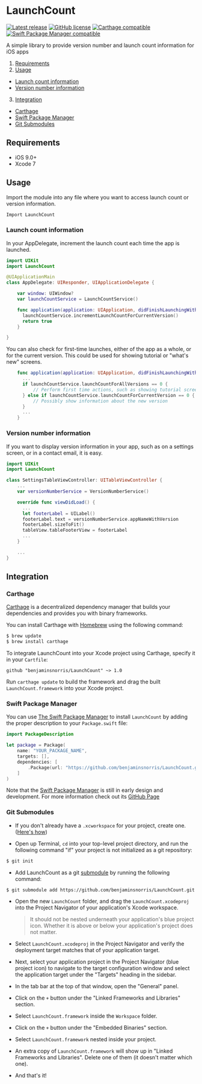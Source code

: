 # LaunchCount
[![Latest release](http://img.shields.io/github/release/benjaminsnorris/LaunchCount.svg)](https://github.com/benjaminsnorris/LaunchCount/releases)
[![GitHub license](https://img.shields.io/github/license/benjaminsnorris/LaunchCount.svg)](/LICENSE)
[![Carthage compatible](https://img.shields.io/badge/Carthage-compatible-brightgreen.svg)](https://github.com/Carthage/Carthage)
[![Swift Package Manager compatible](https://img.shields.io/badge/Swift_Package_Manager-compatible-brightgreen.svg)](https://swift.org/package-manager)

A simple library to provide version number and launch count information for iOS apps

1. [Requirements](#requirements)
2. [Usage](#usage)
  - [Launch count information](#launch-count-information)
  - [Version number information](#version-number-information)
3. [Integration](#integration)
  - [Carthage](#carthage)
  - [Swift Package Manager](#swift-package-manager)
  - [Git Submodules](#git-submodules)


## Requirements
- iOS 9.0+
- Xcode 7


## Usage
Import the module into any file where you want to access launch count or version information.
```swift
Import LaunchCount
```

### Launch count information
In your AppDelegate, increment the launch count each time the app is launched.

```swift
import UIKit
import LaunchCount

@UIApplicationMain
class AppDelegate: UIResponder, UIApplicationDelegate {

    var window: UIWindow?
    var launchCountService = LaunchCountService()

    func application(application: UIApplication, didFinishLaunchingWithOptions launchOptions: [NSObject: AnyObject]?) -> Bool {
      launchCountService.incrementLaunchCountForCurrentVersion()
      return true
    }

}
```

You can also check for first-time launches, either of the app as a whole, or for the current version. This could be used for showing tutorial or "what's new" screens.

```swift
    func application(application: UIApplication, didFinishLaunchingWithOptions launchOptions: [NSObject: AnyObject]?) -> Bool {
      ...
      if launchCountService.launchCountForAllVersions == 0 {
          // Perform first time actions, such as showing tutorial screens
      } else if launchCountService.launchCountForCurrentVersion == 0 {
          // Possibly show information about the new version
      }
      ...
    }
```

### Version number information

If you want to display version information in your app, such as on a settings screen, or in a contact email, it is easy.

```swift
import UIKit
import LaunchCount

class SettingsTableViewController: UITableViewController {
    ...
    var versionNumberService = VersionNumberService()

    override func viewDidLoad() {
      ...
      let footerLabel = UILabel()
      footerLabel.text = versionNumberService.appNameWithVersion
      footerLabel.sizeToFit()
      tableView.tableFooterView = footerLabel
      ...
    }

    ...
}

```


## Integration
### Carthage

[Carthage](https://github.com/Carthage/Carthage) is a decentralized dependency manager that builds your dependencies and provides you with binary frameworks.

You can install Carthage with [Homebrew](http://brew.sh/) using the following command:

```bash
$ brew update
$ brew install carthage
```

To integrate LaunchCount into your Xcode project using Carthage, specify it in your `Cartfile`:

```ogdl
github "benjaminsnorris/LaunchCount" ~> 1.0
```

Run `carthage update` to build the framework and drag the built `LaunchCount.framework` into your Xcode project.

### Swift Package Manager

You can use [The Swift Package Manager](https://swift.org/package-manager) to install `LaunchCount` by adding the proper description to your `Package.swift` file:

```swift
import PackageDescription

let package = Package(
    name: "YOUR_PACKAGE_NAME",
    targets: [],
    dependencies: [
        .Package(url: "https://github.com/benjaminsnorris/LaunchCount.git", majorVersion: 1)
    ]
)
```

Note that the [Swift Package Manager](https://swift.org/package-manager) is still in early design and development. For more information check out its [GitHub Page](https://github.com/apple/swift-package-manager)


### Git Submodules

- If you don't already have a `.xcworkspace` for your project, create one. ([Here's how](https://developer.apple.com/library/ios/recipes/xcode_help-structure_navigator/articles/Adding_an_Existing_Project_to_a_Workspace.html))

- Open up Terminal, `cd` into your top-level project directory, and run the following command "if" your project is not initialized as a git repository:

```bash
$ git init
```

- Add LaunchCount as a git [submodule](http://git-scm.com/docs/git-submodule) by running the following command:

```bash
$ git submodule add https://github.com/benjaminsnorris/LaunchCount.git Vendor/LaunchCount
```

- Open the new `LaunchCount` folder, and drag the `LaunchCount.xcodeproj` into the Project Navigator of your application's Xcode workspace.

    > It should not be nested underneath your application's blue project icon. Whether it is above or below your application's project does not matter.

- Select `LaunchCount.xcodeproj` in the Project Navigator and verify the deployment target matches that of your application target.
- Next, select your application project in the Project Navigator (blue project icon) to navigate to the target configuration window and select the application target under the "Targets" heading in the sidebar.
- In the tab bar at the top of that window, open the "General" panel.
- Click on the `+` button under the "Linked Frameworks and Libraries" section.
- Select `LaunchCount.framework` inside the `Workspace` folder.
- Click on the `+` button under the "Embedded Binaries" section.
- Select `LaunchCount.framework` nested inside your project.
- An extra copy of `LaunchCount.framework` will show up in "Linked Frameworks and Libraries". Delete one of them (it doesn't matter which one).
- And that's it!
